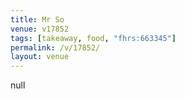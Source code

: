 ```yaml
---
title: Mr So
venue: v17852
tags: [takeaway, food, "fhrs:663345"]
permalink: /v/17852/
layout: venue
---
```

null